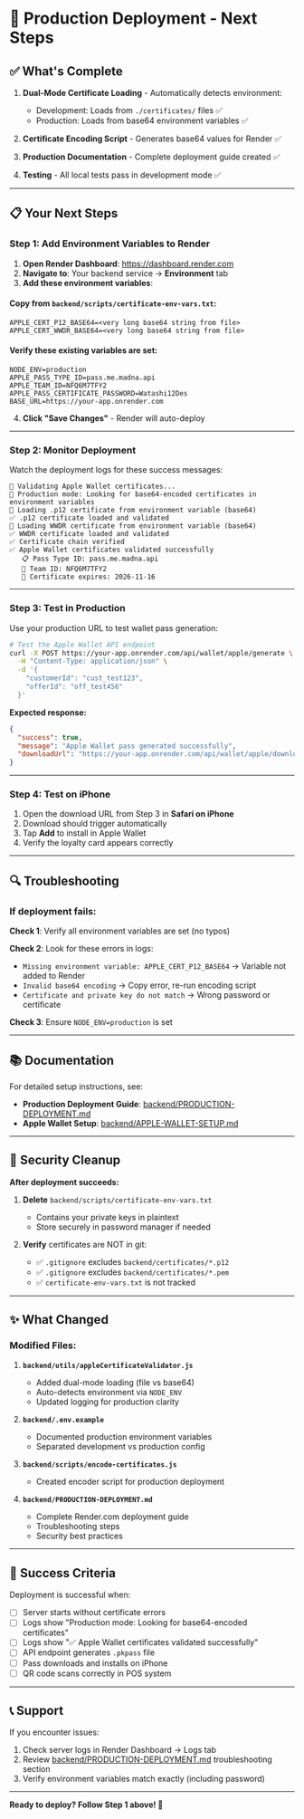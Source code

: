 # 🚀 Production Deployment - Next Steps

## ✅ What's Complete

1. **Dual-Mode Certificate Loading** - Automatically detects environment:
   - Development: Loads from `./certificates/` files ✅
   - Production: Loads from base64 environment variables ✅

2. **Certificate Encoding Script** - Generates base64 values for Render ✅

3. **Production Documentation** - Complete deployment guide created ✅

4. **Testing** - All local tests pass in development mode ✅

---

## 📋 Your Next Steps

### Step 1: Add Environment Variables to Render

1. **Open Render Dashboard**: https://dashboard.render.com
2. **Navigate to**: Your backend service → **Environment** tab
3. **Add these environment variables**:

#### Copy from `backend/scripts/certificate-env-vars.txt`:

```
APPLE_CERT_P12_BASE64=<very long base64 string from file>
APPLE_CERT_WWDR_BASE64=<very long base64 string from file>
```

#### Verify these existing variables are set:

```
NODE_ENV=production
APPLE_PASS_TYPE_ID=pass.me.madna.api
APPLE_TEAM_ID=NFQ6M7TFY2
APPLE_PASS_CERTIFICATE_PASSWORD=Watashi12Des
BASE_URL=https://your-app.onrender.com
```

4. **Click "Save Changes"** - Render will auto-deploy

---

### Step 2: Monitor Deployment

Watch the deployment logs for these success messages:

```
🍎 Validating Apple Wallet certificates...
📍 Production mode: Looking for base64-encoded certificates in environment variables
📖 Loading .p12 certificate from environment variable (base64)
✅ .p12 certificate loaded and validated
📖 Loading WWDR certificate from environment variable (base64)
✅ WWDR certificate loaded and validated
✅ Certificate chain verified
✅ Apple Wallet certificates validated successfully
   📋 Pass Type ID: pass.me.madna.api
   🏢 Team ID: NFQ6M7TFY2
   📅 Certificate expires: 2026-11-16
```

---

### Step 3: Test in Production

Use your production URL to test wallet pass generation:

```bash
# Test the Apple Wallet API endpoint
curl -X POST https://your-app.onrender.com/api/wallet/apple/generate \
  -H "Content-Type: application/json" \
  -d '{
    "customerId": "cust_test123",
    "offerId": "off_test456"
  }'
```

**Expected response:**
```json
{
  "success": true,
  "message": "Apple Wallet pass generated successfully",
  "downloadUrl": "https://your-app.onrender.com/api/wallet/apple/download/..."
}
```

---

### Step 4: Test on iPhone

1. Open the download URL from Step 3 in **Safari on iPhone**
2. Download should trigger automatically
3. Tap **Add** to install in Apple Wallet
4. Verify the loyalty card appears correctly

---

## 🔍 Troubleshooting

### If deployment fails:

**Check 1**: Verify all environment variables are set (no typos)

**Check 2**: Look for these errors in logs:
- `Missing environment variable: APPLE_CERT_P12_BASE64` → Variable not added to Render
- `Invalid base64 encoding` → Copy error, re-run encoding script
- `Certificate and private key do not match` → Wrong password or certificate

**Check 3**: Ensure `NODE_ENV=production` is set

---

## 📚 Documentation

For detailed setup instructions, see:
- **Production Deployment Guide**: [backend/PRODUCTION-DEPLOYMENT.md](backend/PRODUCTION-DEPLOYMENT.md)
- **Apple Wallet Setup**: [backend/APPLE-WALLET-SETUP.md](backend/APPLE-WALLET-SETUP.md)

---

## 🔐 Security Cleanup

**After deployment succeeds:**

1. **Delete** `backend/scripts/certificate-env-vars.txt`
   - Contains your private keys in plaintext
   - Store securely in password manager if needed

2. **Verify** certificates are NOT in git:
   - ✅ `.gitignore` excludes `backend/certificates/*.p12`
   - ✅ `.gitignore` excludes `backend/certificates/*.pem`
   - ✅ `certificate-env-vars.txt` is not tracked

---

## ✨ What Changed

### Modified Files:

1. **`backend/utils/appleCertificateValidator.js`**
   - Added dual-mode loading (file vs base64)
   - Auto-detects environment via `NODE_ENV`
   - Updated logging for production clarity

2. **`backend/.env.example`**
   - Documented production environment variables
   - Separated development vs production config

3. **`backend/scripts/encode-certificates.js`**
   - Created encoder script for production deployment

4. **`backend/PRODUCTION-DEPLOYMENT.md`**
   - Complete Render.com deployment guide
   - Troubleshooting steps
   - Security best practices

---

## 🎯 Success Criteria

Deployment is successful when:

- [ ] Server starts without certificate errors
- [ ] Logs show "Production mode: Looking for base64-encoded certificates"
- [ ] Logs show "✅ Apple Wallet certificates validated successfully"
- [ ] API endpoint generates `.pkpass` file
- [ ] Pass downloads and installs on iPhone
- [ ] QR code scans correctly in POS system

---

## 📞 Support

If you encounter issues:

1. Check server logs in Render Dashboard → Logs tab
2. Review [backend/PRODUCTION-DEPLOYMENT.md](backend/PRODUCTION-DEPLOYMENT.md) troubleshooting section
3. Verify environment variables match exactly (including password)

---

**Ready to deploy? Follow Step 1 above! 🚀**
